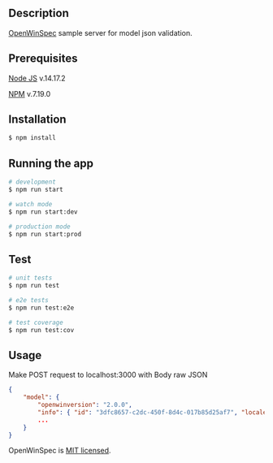 ## Description

[OpenWinSpec](https://github.com/openwinspec) sample server for model json validation.

## Prerequisites

[Node JS](https://nodejs.org) v.14.17.2

[NPM](https://www.npmjs.com/package/npm) v.7.19.0

## Installation

```bash
$ npm install
```

## Running the app

```bash
# development
$ npm run start

# watch mode
$ npm run start:dev

# production mode
$ npm run start:prod
```

## Test

```bash
# unit tests
$ npm run test

# e2e tests
$ npm run test:e2e

# test coverage
$ npm run test:cov
```

## Usage

Make POST request to localhost:3000 with Body raw JSON

```json
{
    "model": {
        "openwinversion": "2.0.0",
        "info": { "id": "3dfc8657-c2dc-450f-8d4c-017b85d25af7", "locale": "RU" },
        ...
    }
}
```

OpenWinSpec is [MIT licensed](LICENSE).
